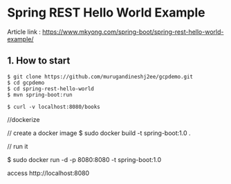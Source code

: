 # Spring REST Hello World Example

Article link : https://www.mkyong.com/spring-boot/spring-rest-hello-world-example/

## 1. How to start
```
$ git clone https://github.com/murugandineshj2ee/gcpdemo.git
$ cd gcpdemo
$ cd spring-rest-hello-world
$ mvn spring-boot:run

$ curl -v localhost:8080/books
```
//dockerize


// create a docker image
$ sudo docker build -t spring-boot:1.0 .

// run it

$ sudo docker run -d -p 8080:8080 -t spring-boot:1.0

access http://localhost:8080
